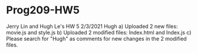 # Prog209-HW5
Jerry Lin and Hugh Le's HW 5
2/3/2021 Hugh
  a) Uploaded 2 new files: movie.js and style.js
  b) Uploaded 2 modified files: Index.html and Index.js
  c) Please search for "Hugh" as comments for new changes in the 2 modified files.
  
